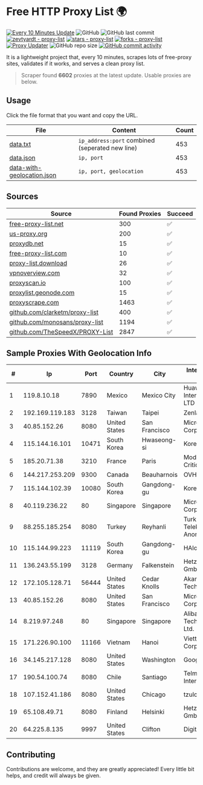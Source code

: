
# Free HTTP Proxy List 🌍

[![Every 10 Minutes Update](https://github.com/mertguvencli/http-proxy-list/actions/workflows/main.yml/badge.svg?branch=main)](https://github.com/mertguvencli/http-proxy-list/actions/workflows/main.yml)
![GitHub](https://img.shields.io/github/license/mertguvencli/http-proxy-list)
![GitHub last commit](https://img.shields.io/github/last-commit/mertguvencli/http-proxy-list)
[![zevtyardt - proxy-list](https://img.shields.io/static/v1?label=zevtyardt&message=proxy-list&color=blue&logo=github)](https://github.com/zevtyardt/proxy-list "Go to GitHub repo")
[![stars - proxy-list](https://img.shields.io/github/stars/zevtyardt/proxy-list?style=social)](https://github.com/zevtyardt/proxy-list)
[![forks - proxy-list](https://img.shields.io/github/forks/zevtyardt/proxy-list?style=social)](https://github.com/zevtyardt/proxy-list)
[![Proxy Updater](https://github.com/zevtyardt/proxy-list/workflows/Proxy%20Updater/badge.svg)](https://github.com/zevtyardt/proxy-list/actions?query=workflow:"Proxy+Updater")
![GitHub repo size](https://img.shields.io/github/repo-size/zevtyardt/proxy-list)
[![GitHub commit activity](https://img.shields.io/github/commit-activity/m/zevtyardt/proxy-list?logo=commits)](https://github.com/zevtyardt/proxy-list/commits/main)

It is a lightweight project that, every 10 minutes, scrapes lots of free-proxy sites, validates if it works, and serves a clean proxy list.

> Scraper found **6602** proxies at the latest update. Usable proxies are below.

## Usage

Click the file format that you want and copy the URL.

|File|Content|Count|
|----|-------|-----|
|[data.txt](https://raw.githubusercontent.com/mertguvencli/http-proxy-list/main/proxy-list/data.txt)|`ip_address:port` combined (seperated new line)|453|
|[data.json](https://raw.githubusercontent.com/mertguvencli/http-proxy-list/main/proxy-list/data.json)|`ip, port`|453|
|[data-with-geolocation.json](https://raw.githubusercontent.com/mertguvencli/http-proxy-list/main/proxy-list/data-with-geolocation.json)|`ip, port, geolocation`|453|

## Sources

|Source|Found Proxies|Succeed|
|------|-------------|-------|
|[free-proxy-list.net](https://free-proxy-list.net)|300|✅|
|[us-proxy.org](https://www.us-proxy.org)|200|✅|
|[proxydb.net](http://proxydb.net)|15|✅|
|[free-proxy-list.com](https://free-proxy-list.com/?page=&port=&type%5B%5D=http&type%5B%5D=https&up_time=0&search=Search)|10|✅|
|[proxy-list.download](https://www.proxy-list.download/HTTP)|26|✅|
|[vpnoverview.com](https://vpnoverview.com/privacy/anonymous-browsing/free-proxy-servers)|32|✅|
|[proxyscan.io](https://www.proxyscan.io)|100|✅|
|[proxylist.geonode.com](https://proxylist.geonode.com/api/proxy-list?limit=300&page=1&sort_by=lastChecked&sort_type=desc&protocols=http,https)|15|✅|
|[proxyscrape.com](https://api.proxyscrape.com/v2/?request=displayproxies&protocol=http&timeout=10000&country=all&ssl=all&anonymity=all)|1463|✅|
|[github.com/clarketm/proxy-list](https://raw.githubusercontent.com/clarketm/proxy-list/master/proxy-list-raw.txt)|400|✅|
|[github.com/monosans/proxy-list](https://raw.githubusercontent.com/monosans/proxy-list/main/proxies/http.txt)|1194|✅|
|[github.com/TheSpeedX/PROXY-List](https://raw.githubusercontent.com/TheSpeedX/PROXY-List/master/http.txt)|2847|✅|


## Sample Proxies With Geolocation Info

|#|Ip|Port|Country|City|Internet Service Provider|
|-|--|----|-------|----|-------------------------|
|1|119.8.10.18|7890|Mexico|Mexico City|Huawei International Pte. LTD|
|2|192.169.119.183|3128|Taiwan|Taipei|Zenlayer Inc|
|3|40.85.152.26|8080|United States|San Francisco|Microsoft Corporation|
|4|115.144.16.101|10471|South Korea|Hwaseong-si|Korea Telecom|
|5|185.20.71.38|3210|France|Paris|Mod Mission Critical LLC|
|6|144.217.253.209|9300|Canada|Beauharnois|OVH SAS|
|7|115.144.102.39|10080|South Korea|Gangdong-gu|Korea Telecom|
|8|40.119.236.22|80|Singapore|Singapore|Microsoft Corporation|
|9|88.255.185.254|8080|Turkey|Reyhanli|Turk Telekomunikasyon Anonim Sirketi|
|10|115.144.99.223|11119|South Korea|Gangdong-gu|HAIonNet|
|11|136.243.55.199|3128|Germany|Falkenstein|Hetzner Online GmbH|
|12|172.105.128.71|56444|United States|Cedar Knolls|Akamai Technologies|
|13|40.85.152.26|8080|United States|San Francisco|Microsoft Corporation|
|14|8.219.97.248|80|Singapore|Singapore|Alibaba (US) Technology Co., Ltd.|
|15|171.226.90.100|11166|Vietnam|Hanoi|Viettel Corporation|
|16|34.145.217.128|8080|United States|Washington|Google LLC|
|17|190.54.100.74|8080|Chile|Santiago|Telmex Chile Internet S.A.|
|18|107.152.41.186|8080|United States|Chicago|tzulo, inc.|
|19|65.108.49.71|8080|Finland|Helsinki|Hetzner Online GmbH|
|20|64.225.8.135|9997|United States|Clifton|DigitalOcean, LLC|



## Contributing

Contributions are welcome, and they are greatly appreciated! Every
little bit helps, and credit will always be given.

